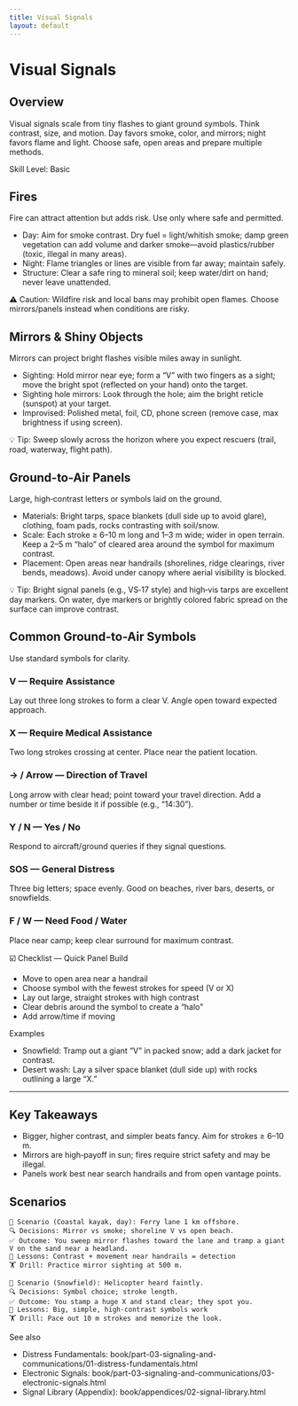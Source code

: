 ```yaml
---
title: Visual Signals
layout: default
---
```


# Visual Signals

## Overview
Visual signals scale from tiny flashes to giant ground symbols. Think contrast, size, and motion. Day favors smoke, color, and mirrors; night favors flame and light. Choose safe, open areas and prepare multiple methods.

Skill Level: Basic

## Fires
Fire can attract attention but adds risk. Use only where safe and permitted.

- Day: Aim for smoke contrast. Dry fuel = light/whitish smoke; damp green vegetation can add volume and darker smoke—avoid plastics/rubber (toxic, illegal in many areas).
- Night: Flame triangles or lines are visible from far away; maintain safely.
- Structure: Clear a safe ring to mineral soil; keep water/dirt on hand; never leave unattended.

⚠️ Caution: Wildfire risk and local bans may prohibit open flames. Choose mirrors/panels instead when conditions are risky.

## Mirrors & Shiny Objects
Mirrors can project bright flashes visible miles away in sunlight.

- Sighting: Hold mirror near eye; form a “V” with two fingers as a sight; move the bright spot (reflected on your hand) onto the target.
- Sighting hole mirrors: Look through the hole; aim the bright reticle (sunspot) at your target.
- Improvised: Polished metal, foil, CD, phone screen (remove case, max brightness if using screen).

💡 Tip: Sweep slowly across the horizon where you expect rescuers (trail, road, waterway, flight path).

## Ground-to-Air Panels
Large, high‑contrast letters or symbols laid on the ground.

- Materials: Bright tarps, space blankets (dull side up to avoid glare), clothing, foam pads, rocks contrasting with soil/snow.
- Scale: Each stroke ≥ 6–10 m long and 1–3 m wide; wider in open terrain. Keep a 2–5 m “halo” of cleared area around the symbol for maximum contrast.
- Placement: Open areas near handrails (shorelines, ridge clearings, river bends, meadows). Avoid under canopy where aerial visibility is blocked.

💡 Tip: Bright signal panels (e.g., VS‑17 style) and high‑vis tarps are excellent day markers. On water, dye markers or brightly colored fabric spread on the surface can improve contrast.

## Common Ground-to-Air Symbols
Use standard symbols for clarity.

### V — Require Assistance
Lay out three long strokes to form a clear V. Angle open toward expected approach.

### X — Require Medical Assistance
Two long strokes crossing at center. Place near the patient location.

### → / Arrow — Direction of Travel
Long arrow with clear head; point toward your travel direction. Add a number or time beside it if possible (e.g., “14:30”).

### Y / N — Yes / No
Respond to aircraft/ground queries if they signal questions.

### SOS — General Distress
Three big letters; space evenly. Good on beaches, river bars, deserts, or snowfields.

### F / W — Need Food / Water
Place near camp; keep clear surround for maximum contrast.

☑️ Checklist — Quick Panel Build
- Move to open area near a handrail
- Choose symbol with the fewest strokes for speed (V or X)
- Lay out large, straight strokes with high contrast
- Clear debris around the symbol to create a “halo”
- Add arrow/time if moving

Examples
- Snowfield: Tramp out a giant “V” in packed snow; add a dark jacket for contrast.
- Desert wash: Lay a silver space blanket (dull side up) with rocks outlining a large “X.”

---

## Key Takeaways
- Bigger, higher contrast, and simpler beats fancy. Aim for strokes ≥ 6–10 m.
- Mirrors are high‑payoff in sun; fires require strict safety and may be illegal.
- Panels work best near search handrails and from open vantage points.

## Scenarios

```
🧭 Scenario (Coastal kayak, day): Ferry lane 1 km offshore.
🔍 Decisions: Mirror vs smoke; shoreline V vs open beach.
✅ Outcome: You sweep mirror flashes toward the lane and tramp a giant V on the sand near a headland.
🧠 Lessons: Contrast + movement near handrails = detection
🏋️ Drill: Practice mirror sighting at 500 m.

🧭 Scenario (Snowfield): Helicopter heard faintly.
🔍 Decisions: Symbol choice; stroke length.
✅ Outcome: You stamp a huge X and stand clear; they spot you.
🧠 Lessons: Big, simple, high‑contrast symbols work
🏋️ Drill: Pace out 10 m strokes and memorize the look.
```

See also
- Distress Fundamentals: book/part-03-signaling-and-communications/01-distress-fundamentals.html
- Electronic Signals: book/part-03-signaling-and-communications/03-electronic-signals.html
- Signal Library (Appendix): book/appendices/02-signal-library.html
